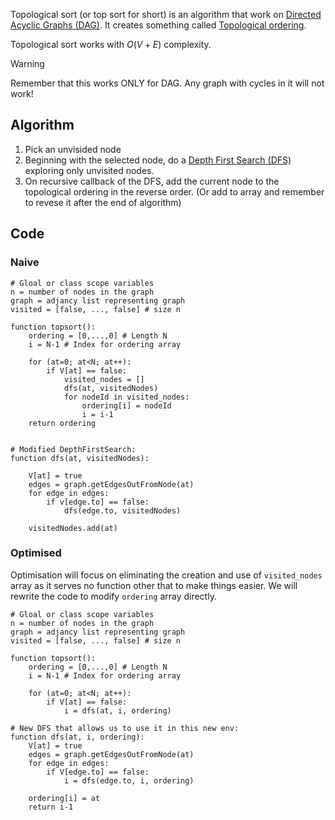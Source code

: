 Topological sort (or top sort for short) is an algorithm that work on [Directed Acyclic Graphs (DAG)](Directed%20Acyclic%20Graphs%20(DAG).md). It creates something called [Topological ordering](Topological%20ordering.md).

Topological sort works with $O(V+E)$ complexity.

> [!Warning]
> Remember that this works ONLY for DAG. Any graph with cycles in it will not work!

## Algorithm
1. Pick an unvisided node
2. Beginning with the selected node, do a [Depth First Search (DFS)](Depth%20First%20Search%20(DFS).md) exploring only unvisited nodes.
3. On recursive callback of the DFS, add the current node to the topological ordering in the reverse order. (Or add to array and remember to revese it after the end of algorithm)

## Code
### Naive
```pseudo
# Gloal or class scope variables
n = number of nodes in the graph
graph = adjancy list representing graph
visited = [false, ..., false] # size n

function topsort():
	ordering = [0,...,0] # Length N
	i = N-1 # Index for ordering array

	for (at=0; at<N; at++):
		if V[at] == false:
			visited_nodes = []
			dfs(at, visitedNodes)
			for nodeId in visited_nodes:
				ordering[i] = nodeId
				i = i-1
	return ordering


# Modified DepthFirstSearch:
function dfs(at, visitedNodes):

	V[at] = true
	edges = graph.getEdgesOutFromNode(at)
	for edge in edges:
		if v[edge.to] == false:
			dfs(edge.to, visitedNodes)
	
	visitedNodes.add(at)
```

### Optimised
Optimisation will focus on eliminating the creation and use of `visited_nodes` array as it serves no function other that to make things easier. We will rewrite the code to modify `ordering` array directly.

```pseudo
# Gloal or class scope variables
n = number of nodes in the graph
graph = adjancy list representing graph
visited = [false, ..., false] # size n

function topsort():
	ordering = [0,...,0] # Length N
	i = N-1 # Index for ordering array

	for (at=0; at<N; at++):
		if V[at] == false:
			i = dfs(at, i, ordering)

# New DFS that allows us to use it in this new env:
function dfs(at, i, ordering):
	V[at] = true
	edges = graph.getEdgesOutFromNode(at)
	for edge in edges:
		if V[edge.to] == false:
			i = dfs(edge.to, i, ordering)

	ordering[i] = at
	return i-1
```
